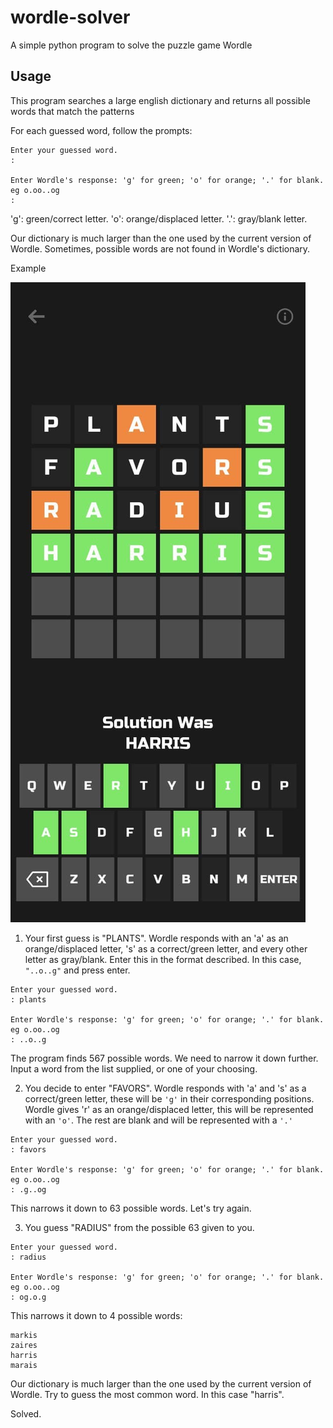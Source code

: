 # wordle-solver
A simple python program to solve the puzzle game Wordle


## Usage
This program searches a large english dictionary and returns all possible words that match the patterns

For each guessed word, follow the prompts:

```
Enter your guessed word.
:

Enter Wordle's response: 'g' for green; 'o' for orange; '.' for blank. eg o.oo..og
:
```

'g': green/correct letter.
'o': orange/displaced letter.
'.': gray/blank letter.

Our dictionary is much larger than the one used by the current version of Wordle. Sometimes, possible words are not found in Wordle's dictionary. 


Example

![Wordle screenshot](./example.jpg)

1. Your first guess is "PLANTS". Wordle responds with an 'a' as an orange/displaced letter, 's' as a correct/green letter, and every other letter as gray/blank. Enter this in the format described. In this case, `"..o..g"` and press enter. 

```
Enter your guessed word.
: plants

Enter Wordle's response: 'g' for green; 'o' for orange; '.' for blank. eg o.oo..og
: ..o..g
```

The program finds 567 possible words. We need to narrow it down further. Input a word from the list supplied, or one of your choosing.

2. You decide to enter "FAVORS". Wordle responds with 'a' and 's' as a correct/green letter, these will be `'g'` in their corresponding positions. Wordle gives 'r' as an orange/displaced letter, this will be represented with an `'o'`. The rest are blank and will be represented with a `'.'`

```
Enter your guessed word.
: favors

Enter Wordle's response: 'g' for green; 'o' for orange; '.' for blank. eg o.oo..og
: .g..og
```

This narrows it down to 63 possible words. Let's try again.

3. You guess "RADIUS" from the possible 63 given to you.

```
Enter your guessed word.
: radius

Enter Wordle's response: 'g' for green; 'o' for orange; '.' for blank. eg o.oo..og
: og.o.g
```

This narrows it down to 4 possible words:

    markis
    zaires
    harris
    marais

Our dictionary is much larger than the one used by the current version of Wordle. Try to guess the most common word. In this case "harris".

Solved. 